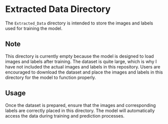 # Extracted Data Directory

The `Extracted_Data` directory is intended to store the images and labels used for training the model.

## Note
This directory is currently empty because the model is designed to load images and labels after training. The dataset is quite large, which is why I have not included the actual images and labels in this repository. Users are encouraged to download the dataset and place the images and labels in this directory for the model to function properly.

## Usage
Once the dataset is prepared, ensure that the images and corresponding labels are correctly placed in this directory. The model will automatically access the data during training and prediction processes.
